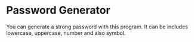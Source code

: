 # Password Generator

You can generate a strong password with this program. It can be includes lowercase, uppercase,
number and also symbol.